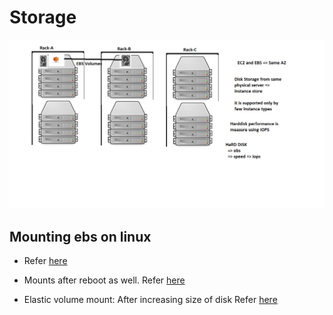 # Storage

![Preview](./images/HarddisksinAmazon.png)


## Mounting ebs on linux
* Refer [here](https://docs.aws.amazon.com/AWSEC2/latest/UserGuide/ebs-using-volumes.html#ebs-format-mount-volume)

* Mounts after reboot as well. Refer [here](https://docs.aws.amazon.com/AWSEC2/latest/UserGuide/ebs-using-volumes.html#ebs-mount-after-reboot)

* Elastic volume mount: After increasing size of disk Refer [here](https://docs.aws.amazon.com/AWSEC2/latest/UserGuide/recognize-expanded-volume-linux.html)